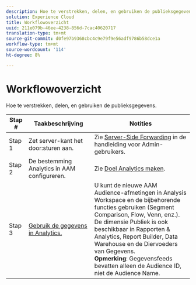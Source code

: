 ```yaml
---
description: Hoe te verstrekken, delen, en gebruiken de publieksgegevens.
solution: Experience Cloud
title: Workflowoverzicht
uuid: 211e079b-46ee-4238-856d-7cac40620717
translation-type: tm+mt
source-git-commit: d0fe97b9368cbc4c9e79f9e56adf9786b58dce1a
workflow-type: tm+mt
source-wordcount: '114'
ht-degree: 8%

---
```



# Workflowoverzicht

Hoe te verstrekken, delen, en gebruiken de publieksgegevens.

| Stap # | Taakbeschrijving | Notities |
|--- |--- |--- |
| Stap 1 | Zet server-kant het door:sturen aan. | Zie [Server-Side Forwarding](/help/admin/admin/c-server-side-forwarding/ssf.md) in de handleiding voor Admin-gebruikers. |
| Stap 2 | De bestemming Analytics in AAM configureren. | Zie [Doel Analytics maken](https://docs.adobe.com/content/help/en/audience-manager/user-guide/features/destinations/experience-cloud-destinations/create-analytics-destination.html). |
| Stap 3 | [Gebruik de gegevens in Analytics.](/help/integrate/c-audience-analytics/c-workflow/use-audience-data-analytics.md) | U kunt de nieuwe AAM Audience-afmetingen in Analysis Workspace en de bijbehorende functies gebruiken (Segment Comparison, Flow, Venn, enz.). <br>De dimensie Publiek is ook beschikbaar in Rapporten &amp; Analytics, Report Builder, Data Warehouse en de Diervoeders van Gegevens. <br>**Opmerking**: Gegevensfeeds bevatten alleen de Audience ID, niet de Audience Name. |
